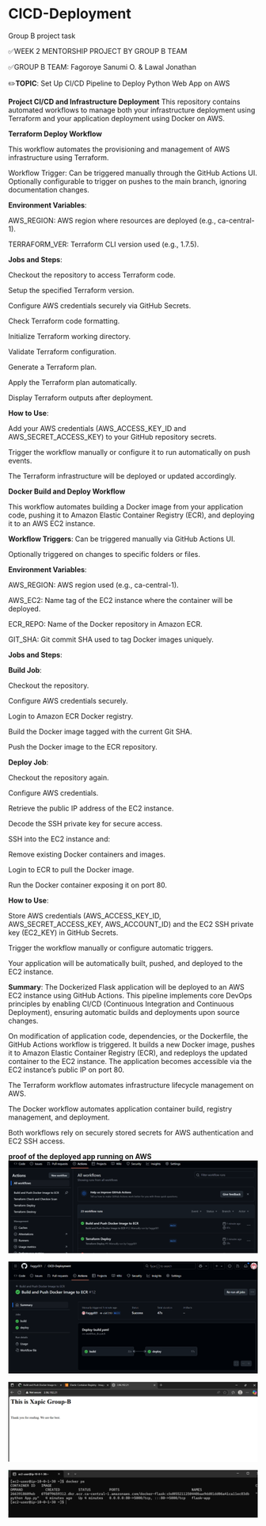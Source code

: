 # CICD-Deployment
Group B project task

✅WEEK 2 MENTORSHIP PROJECT BY GROUP B TEAM

✅GROUP B TEAM: Fagoroye Sanumi O.
                 & Lawal Jonathan
               
✏️**TOPIC**: Set Up CI/CD Pipeline to Deploy Python Web App on AWS

**Project CI/CD and Infrastructure Deployment**
This repository contains automated workflows to manage both your infrastructure deployment using Terraform and your application deployment using Docker on AWS.

**Terraform Deploy Workflow**

This workflow automates the provisioning and management of AWS infrastructure using Terraform.

Workflow Trigger: Can be triggered manually through the GitHub Actions UI.
Optionally configurable to trigger on pushes to the main branch, ignoring documentation changes.

**Environment Variables**:

AWS_REGION: AWS region where resources are deployed (e.g., ca-central-1).

TERRAFORM_VER: Terraform CLI version used (e.g., 1.7.5).

**Jobs and Steps**:

Checkout the repository to access Terraform code.

Setup the specified Terraform version.

Configure AWS credentials securely via GitHub Secrets.

Check Terraform code formatting.

Initialize Terraform working directory.

Validate Terraform configuration.

Generate a Terraform plan.

Apply the Terraform plan automatically.

Display Terraform outputs after deployment.

**How to Use**:

Add your AWS credentials (AWS_ACCESS_KEY_ID and AWS_SECRET_ACCESS_KEY) to your GitHub repository secrets.

Trigger the workflow manually or configure it to run automatically on push events.

The Terraform infrastructure will be deployed or updated accordingly.

**Docker Build and Deploy Workflow**

This workflow automates building a Docker image from your application code, pushing it to Amazon Elastic Container Registry (ECR), and deploying it to an AWS EC2 instance.

**Workflow Triggers**: Can be triggered manually via GitHub Actions UI.

Optionally triggered on changes to specific folders or files.

**Environment Variables**:

AWS_REGION: AWS region used (e.g., ca-central-1).

AWS_EC2: Name tag of the EC2 instance where the container will be deployed.

ECR_REPO: Name of the Docker repository in Amazon ECR.

GIT_SHA: Git commit SHA used to tag Docker images uniquely.

**Jobs and Steps**:

**Build Job**:

Checkout the repository.

Configure AWS credentials securely.

Login to Amazon ECR Docker registry.

Build the Docker image tagged with the current Git SHA.

Push the Docker image to the ECR repository.

**Deploy Job**:

Checkout the repository again.

Configure AWS credentials.

Retrieve the public IP address of the EC2 instance.

Decode the SSH private key for secure access.

SSH into the EC2 instance and:

Remove existing Docker containers and images.

Login to ECR to pull the Docker image.

Run the Docker container exposing it on port 80.

**How to Use**:

Store AWS credentials (AWS_ACCESS_KEY_ID, AWS_SECRET_ACCESS_KEY, AWS_ACCOUNT_ID) and the EC2 SSH private key (EC2_KEY) in GitHub Secrets.

Trigger the workflow manually or configure automatic triggers.

Your application will be automatically built, pushed, and deployed to the EC2 instance.

**Summary**: The Dockerized Flask application will be deployed to an AWS EC2 instance using GitHub Actions. This pipeline implements core DevOps principles by enabling CI/CD (Continuous Integration and Continuous Deployment), ensuring automatic builds and deployments upon source changes.

On modification of application code, dependencies, or the Dockerfile, the GitHub Actions workflow is triggered. It builds a new Docker image, pushes it to Amazon Elastic Container Registry (ECR), and redeploys the updated container to the EC2 instance. The application becomes accessible via the EC2 instance’s public IP on port 80.

The Terraform workflow automates infrastructure lifecycle management on AWS.

The Docker workflow automates application container build, registry management, and deployment.

Both workflows rely on securely stored secrets for AWS authentication and EC2 SSH access.


**proof of the deployed app running on AWS**
![proof](<Images/Screenshot 2025-06-02 135108.png>)

![proof](<Images/Screenshot 2025-06-02 135045.png>)

![proof](<Images/Screenshot 2025-06-02 153703.png>)

![proof](<Images/Screenshot 2025-06-02 153925.png>)
